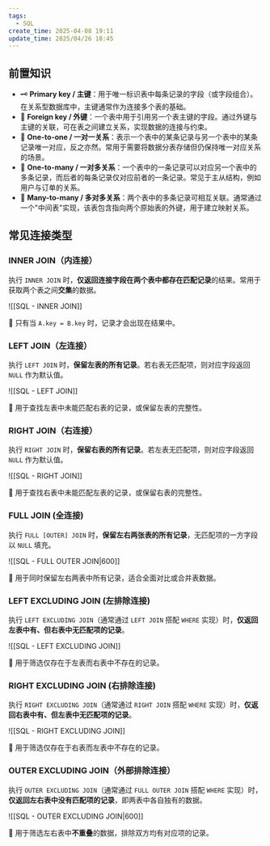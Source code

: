 ```yaml
---
tags:
  - SQL
create_time: 2025-04-08 19:11
update_time: 2025/04/26 18:45
---
```


## 前置知识

- 🗝 **Primary key / 主键**：用于唯一标识表中每条记录的字段（或字段组合）。在关系型数据库中，主键通常作为连接多个表的基础。
- 🔑 **Foreign key / 外键**：一个表中用于引用另一个表主键的字段。通过外键与主键的关联，可在表之间建立关系，实现数据的连接与约束。
- 🔁 **One-to-one / 一对一关系**：表示一个表中的某条记录与另一个表中的某条记录唯一对应，反之亦然。常用于需要将数据分表存储但仍保持唯一对应关系的场景。
- 🔗 **One-to-many / 一对多关系**：一个表中的一条记录可以对应另一个表中的多条记录，而后者的每条记录仅对应前者的一条记录。常见于主从结构，例如用户与订单的关系。
- 🔄 **Many-to-many / 多对多关系**：两个表中的多条记录可相互关联。通常通过一个"中间表"实现，该表包含指向两个原始表的外键，用于建立映射关系。

## 常见连接类型

### INNER JOIN（内连接）

执行 `INNER JOIN` 时，**仅返回连接字段在两个表中都存在匹配记录**的结果。常用于获取两个表之间**交集**的数据。

![[SQL - INNER JOIN]]

📌 只有当 `A.key = B.key` 时，记录才会出现在结果中。

### LEFT JOIN（左连接）

执行 `LEFT JOIN` 时，**保留左表的所有记录**。若右表无匹配项，则对应字段返回 `NULL` 作为默认值。

![[SQL - LEFT JOIN]]

📌 用于查找左表中未能匹配右表的记录，或保留左表的完整性。

### RIGHT JOIN（右连接）

执行 `RIGHT JOIN` 时，**保留右表的所有记录**。若左表无匹配项，则对应字段返回 `NULL` 作为默认值。

![[SQL - RIGHT JOIN]]

📌 用于查找右表中未能匹配左表的记录，或保留右表的完整性。

### FULL JOIN (全连接)

执行 `FULL [OUTER] JOIN` 时，**保留左右两张表的所有记录**，无匹配项的一方字段以 `NULL` 填充。

![[SQL - FULL OUTER JOIN|600]]

📌 用于同时保留左右两表中所有记录，适合全面对比或合并表数据。

### LEFT EXCLUDING JOIN (左排除连接)

执行 `LEFT EXCLUDING JOIN`（通常通过 `LEFT JOIN` 搭配 `WHERE` 实现）时，**仅返回左表中有、但右表中无匹配项的记录**。

![[SQL - LEFT EXCLUDING JOIN]]

📌 用于筛选仅存在于左表而右表中不存在的记录。

### RIGHT EXCLUDING JOIN (右排除连接)

执行 `RIGHT EXCLUDING JOIN`（通常通过 `RIGHT JOIN` 搭配 `WHERE` 实现）时，**仅返回右表中有、但左表中无匹配项的记录**。

![[SQL - RIGHT EXCLUDING JOIN]]

📌 用于筛选仅存在于右表而左表中不存在的记录。

### OUTER EXCLUDING JOIN（外部排除连接）

执行 `OUTER EXCLUDING JOIN`（通常通过 `FULL OUTER JOIN` 搭配 `WHERE` 实现）时，**仅返回左右表中没有匹配项的记录**，即两表中各自独有的数据。

![[SQL - OUTER EXCLUDING JOIN|600]]

📌 用于筛选左右表中**不重叠**的数据，排除双方均有对应项的记录。
